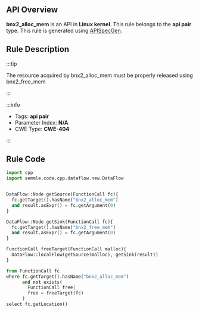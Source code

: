 ---
---


## API Overview
**bnx2_alloc_mem** is an API in **Linux kernel**. This rule belongs to the **api pair** type. This rule is generated using [APISpecGen](../../tools/APISpecGen).
## Rule Description

:::tip

The resource acquired by bnx2_alloc_mem must be properly released using bnx2_free_mem

:::

:::info

- Tags: **api pair**
- Parameter Index: **N/A**
- CWE Type: **CWE-404**

:::

## Rule Code
```python
import cpp
import semmle.code.cpp.dataflow.new.DataFlow


DataFlow::Node getSource(FunctionCall fc){
  fc.getTarget().hasName("bnx2_alloc_mem")
  and result.asExpr() = fc.getArgument(0)
}

DataFlow::Node getSink(FunctionCall fc){
  fc.getTarget().hasName("bnx2_free_mem")
  and result.asExpr() = fc.getArgument(0)
}

FunctionCall freeTarget(FunctionCall malloc){
  DataFlow::localFlow(getSource(malloc), getSink(result))
}

from FunctionCall fc
where fc.getTarget().hasName("bnx2_alloc_mem")
      and not exists(
        FunctionCall free| 
        free = freeTarget(fc)
      )
select fc.getLocation()

    
```